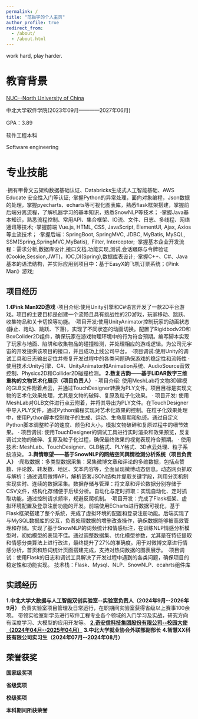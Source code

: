 ```yaml
---
permalink: /
title: "范振宇的个人主页"
author_profile: true
redirect_from: 
  - /about/
  - /about.html
---
```


work hard, play harder.

教育背景
======
[NUC--North University of China](http://www.nuc.edu.cn/)

中北大学软件学院(2023年09月————2027年06月)

GPA：3.89

软件工程本科

Software engineering


专业技能
======
·拥有甲骨文云架构数据基础认证、Databricks生成式人工智能基础、AWS Educate 安全性入门等认证;
·掌握Python的异常处理，面向对象编程，Json数据的处理，掌握pyecharts、echarts等可视化图表库，熟悉flask框架搭建，掌握前后端分离流程，了解机器学习的基本知识，熟悉SnowNLP等技术；
·掌握Java基本知识，熟悉流程控制、常用API、集合框架、IO流、文件、日志、多线程、网络通讯等技术;
·掌握前端 Vue.js, HTML, CSS, JavaScript, ElementUI, Ajax, Axios等主流技术；
·掌握后端：SpringBoot, SpringMVC, JDBC, MyBatis, MySQL, SSM(Spring,SpringMVC,MyBatis),  Filter, Interceptor;
·掌握基本企业开发流程：需求分析,数据库设计,接口文档,功能实现,测试,会话跟踪与令牌验证(Cookie,Session,JWT)，IOC,DI(Spring),数据库表设计;
·掌握C++、C#、Java基本的语法结构，并实际应用到项目中：基于EasyX的飞机订票系统；《Pink Man》游戏;

项目经历
------
**1.《Pink Man》2D游戏**
·项目介绍:使用Unity引擎和C#语言开发了一款2D平台游戏。项目的主要目标是创建一个流畅且具有挑战性的2D游戏，玩家移动、跳跃、收集物品和关卡切换等功能。
·项目开发:使用UnityAnimator控制玩家的动画状态(静止、跑动、跳跃、下落)，实现了不同状态的动画切换。配置了Rigidbodv2D和BoxColider2D组件，确保玩家在游戏物理环境中的行为符合预期。编写脚本实现了玩家与地面、陷阱和收集物品的碰撞检测，并处理相应的游戏逻辑。为公司元宇宙的开发提供该项目的接口，并且成功上线公司平台。
·项目调试:使用Unity的调试工具和日志输出定位并修复开发过程中的各类问题确保游戏的稳定性和流畅性
·使用技术:Unity引擎、C#、UnityAnimator和Animation系统、AudioSource音效控制、Physics2D和Collider2D碰撞检测。
**2.数复古韵——基于LiDAR数字三维重构的文物艺术化展示（项目负责人）**
· 项目介绍: 使用MeshLab将文物3D建模的GLB文件附着点云，并通过TouchDesigner转换为PLY文件。项目目标是实现文物的艺术化效果处理，尤其是文物的破碎、复原及粒子化效果。
· 项目开发: 使用MeshLab对GLB文件进行点云附着，并将其导出为PLY文件。在TouchDesigner中导入PLY文件，通过Python编程实现对艺术化效果的控制。在粒子化效果处理中，使用Python脚本控制粒子的生成、运动、生命周期和轨迹。通过自定义Python脚本调整粒子的速度、颜色和大小，模拟文物破碎和复原过程中的细节效果。
· 项目调试: 使用TouchDesigner的调试工具进行实时渲染和效果预览，反复调试文物的破碎、复原及粒子化过程，确保最终效果的视觉表现符合预期。
· 使用技术: MeshLab、TouchDesigner、GLB格式、PLY格式、3D点云处理、粒子系统渲染。
**3.舆情瞭望——基于SnowNLP的网络空间舆情检测分析系统（项目负责人）**
·爬取数据：多类型数据采集：采集微博文章和评论的多维数据，包括点赞数、评论数、转发数、地区、文本内容等，全面呈现微博动态信息。动态网页抓取与解析：通过调用微博API，解析嵌套JSON结构并提取关键字段，利用分页机制实现实时、连续的数据采集。数据存储与管理：将文章和评论数据分别存储于CSV文件，结构化存储便于后续分析。自动化与定时抓取：实现自动化、定时抓取功能，通过控制请求频率，规避反爬机制。
·项目开发：完成了Flask框架、虚拟环境配置及登录注册功能的开发。前端使用ECharts进行数据可视化，基于Flask框架搭建了整个系统，完成了虚拟环境的配置和登录注册功能。后端实现了与MySQL数据库的交互，负责处理数据的增删改查操作，确保数据能够被高效管理和存储。实现了基于SnowNLP的词频统计和情感标注，在训练NLP情感分析模型时，初始模型的表现不佳。通过调整数据集、优化模型参数，尤其是在特征提取和情感分类算法上进行改进，最终提升了27%的准确度。用于对微博文章进行情感分析，首页和热词统计页面搭建完成，支持对热词数据的图表展示。
·项目调试：使用Flask的日志和调试工具解决了开发过程中遇到的各类问题，确保项目的稳定性和功能实现。
技术栈：Flask、Mysql、NLP、SnowNLP、ecahrts组件库

实践经历
------
**1.中北大学大数据与人工智能双创实验室--实验室负责人（2024年9月--2026年9月）**
负责实验室项目管理及日常运行，在职期间实验室获得省级以上赛事100余项。
带领实验室新学员进行软件工程专业各个领域的入门学习及实战，研究方向有深度学习、大模型的应用开发等。
[**2.奇安信科技集团股份有限公司--校园大使（2024年04月--2025年04月）**](/images/qianxin.png)
**3.中北大学就业协会外联部副部长**
**4.智慧XX科技有限公司实习生（2024年07月--2024年08月）**

荣誉获奖
------
**国家级奖项**

**省级奖项**

**校级奖项**

**本科期间所获荣誉**

